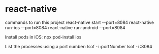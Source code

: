 # react-native

commands to run this project
react-native start --port=8084
react-native run-ios --port=8084
react-native run-android --port=8084

Install pods in iOS:
npx pod-install ios

List the processes using a port number:
lsof -i :portNumber
lsof -i :8084
